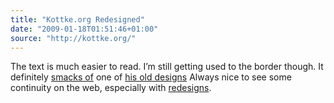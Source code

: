 ```yaml
---
title: "Kottke.org Redesigned"
date: "2009-01-18T01:51:46+01:00"
source: "http://kottke.org/"
---
```


The text is much easier to read. I’m still getting used to the border though. It definitely [smacks of](http://flickr.com/photos/jkottke/2332588920/sizes/o/) one of [his old designs](http://kottke.org/08/03/kottkeorg-is-ten-years-old-today.) Always nice to see some continuity on the web, especially with [redesigns](http://www.alistapart.com/articles/redesignrealign).
